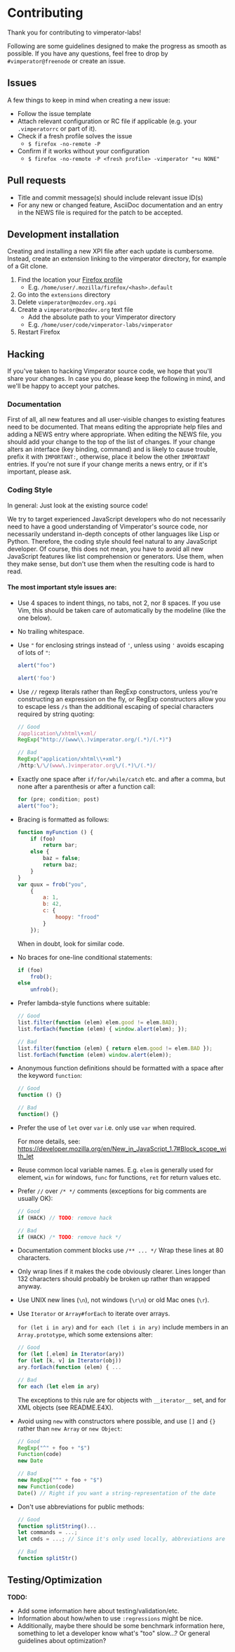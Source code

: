 Contributing
============

Thank you for contributing to vimperator-labs!

Following are some guidelines designed to make the progress as smooth as
possible. If you have any questions, feel free to drop by
`#vimperator@freenode` or create an issue.

Issues
------

A few things to keep in mind when creating a new issue:

- Follow the issue template
- Attach relevant configuration or RC file if applicable (e.g. your
  `.vimperatorrc` or part of it).
- Check if a fresh profile solves the issue
    - `$ firefox -no-remote -P`
- Confirm if it works without your configuration
    - `$ firefox -no-remote -P <fresh profile> -vimperator "+u NONE"`

Pull requests
-------------

- Title and commit message(s) should include relevant issue ID(s)
- For any new or changed feature, AsciiDoc documentation and an entry in the
  NEWS file is required for the patch to be accepted.

Development installation
------------------------

Creating and installing a new XPI file after each update is cumbersome.
Instead, create an extension linking to the vimperator directory, for example
of a Git clone.

1. Find the location your [Firefox profile](http://kb.mozillazine.org/Profile_folder_-_Firefox)
    - E.g. `/home/user/.mozilla/firefox/<hash>.default`
2. Go into the `extensions` directory
3. Delete `vimperator@mozdev.org.xpi`
4. Create a `vimperator@mozdev.org` text file
    - Add the absolute path to your Vimperator directory
    - E.g. `/home/user/code/vimperator-labs/vimperator`
5. Restart Firefox

Hacking
-------

If you've taken to hacking Vimperator source code, we hope that you'll share
your changes. In case you do, please keep the following in mind, and we'll be
happy to accept your patches.

### Documentation

First of all, all new features and all user-visible changes to existing
features need to be documented. That means editing the appropriate help files
and adding a NEWS entry where appropriate. When editing the NEWS file, you
should add your change to the top of the list of changes. If your change alters
an interface (key binding, command) and is likely to cause trouble, prefix it
with `IMPORTANT:`, otherwise, place it below the other `IMPORTANT` entries. If
you're not sure if your change merits a news entry, or if it's important,
please ask.

### Coding Style

In general: Just look at the existing source code!

We try to target experienced JavaScript developers who do not necessarily need
to have a good understanding of Vimperator's source code, nor necessarily
understand in-depth concepts of other languages like Lisp or Python. Therefore,
the coding style should feel natural to any JavaScript developer. Of course,
this does not mean, you have to avoid all new JavaScript features like list
comprehension or generators. Use them, when they make sense, but don't use them
when the resulting code is hard to read.

#### The most important style issues are:

- Use 4 spaces to indent things, no tabs, not 2, nor 8 spaces. If you use Vim,
  this should be taken care of automatically by the modeline (like the one
  below).

- No trailing whitespace.

- Use `"` for enclosing strings instead of `'`, unless using `'` avoids
  escaping of lots of `"`:

  ```javascript
  alert("foo")

  alert('foo')
  ```

- Use `//` regexp literals rather than RegExp constructors, unless you're
  constructing an expression on the fly, or RegExp constructors allow you to
  escape less `/s` than the additional escaping of special characters required
  by string quoting:

  ```javascript
  // Good
  /application\/xhtml\+xml/
  RegExp("http://(www\\.)vimperator.org/(.*)/(.*)")

  // Bad
  RegExp("application/xhtml\\+xml")
  /http:\/\/(www\.)vimperator.org\/(.*)\/(.*)/
  ```

- Exactly one space after `if/for/while/catch` etc. and after a comma, but none
  after a parenthesis or after a function call:

  ```javascript
  for (pre; condition; post)
  alert("foo");
  ```

- Bracing is formatted as follows:

  ```javascript
  function myFunction () {
      if (foo)
          return bar;
      else {
          baz = false;
          return baz;
      }
  }
  var quux = frob("you",
      {
          a: 1,
          b: 42,
          c: {
              hoopy: "frood"
          }
      });
  ```

  When in doubt, look for similar code.

- No braces for one-line conditional statements:

  ```javascript
  if (foo)
      frob();
  else
      unfrob();
  ```

- Prefer lambda-style functions where suitable:

  ```javascript
  // Good
  list.filter(function (elem) elem.good != elem.BAD);
  list.forEach(function (elem) { window.alert(elem); });

  // Bad
  list.filter(function (elem) { return elem.good != elem.BAD });
  list.forEach(function (elem) window.alert(elem));
  ```

- Anonymous function definitions should be formatted with a space after the
  keyword `function`:

  ```javascript
  // Good
  function () {}

  // Bad
  function() {}
  ```

- Prefer the use of `let` over `var` i.e. only use `var` when required.

  For more details, see:
  https://developer.mozilla.org/en/New_in_JavaScript_1.7#Block_scope_with_let

- Reuse common local variable names. E.g. `elem` is generally used for element,
  `win` for windows, `func` for functions, `ret` for return values etc.

- Prefer `//` over `/* */` comments (exceptions for big comments are usually
  OK):

  ```javascript
  // Good
  if (HACK) // TODO: remove hack

  // Bad
  if (HACK) /* TODO: remove hack */
  ```

- Documentation comment blocks use `/** ... */` Wrap these lines at 80
  characters.

- Only wrap lines if it makes the code obviously clearer. Lines longer than 132
  characters should probably be broken up rather than wrapped anyway.

- Use UNIX new lines (`\n`), not windows (`\r\n`) or old Mac ones (`\r`).

- Use `Iterator` or `Array#forEach` to iterate over arrays.

  `for (let i in ary)` and `for each (let i in ary)` include members in an
  `Array.prototype`, which some extensions alter:

  ```javascript
  // Good
  for (let [,elem] in Iterator(ary))
  for (let [k, v] in Iterator(obj))
  ary.forEach(function (elem) { ...

  // Bad
  for each (let elem in ary)
  ```

  The exceptions to this rule are for objects with `__iterator__` set, and for
  XML objects (see README.E4X).

- Avoid using `new` with constructors where possible, and use `[]` and
  `{}` rather than `new Array` or `new Object`:

  ```javascript
  // Good
  RegExp("^" + foo + "$")
  Function(code)
  new Date

  // Bad
  new RegExp("^" + foo + "$")
  new Function(code)
  Date() // Right if you want a string-representation of the date
  ```

- Don't use abbreviations for public methods:

  ```javascript
  // Good
  function splitString()...
  let commands = ...;
  let cmds = ...; // Since it's only used locally, abbreviations are ok, but so are the full names

  // Bad
  function splitStr()
  ```

Testing/Optimization
--------------------

**TODO:**

- Add some information here about testing/validation/etc.
- Information about how/when to use `:regressions` might be nice.
- Additionally, maybe there should be some benchmark information here,
  something to let a developer know what's "too" slow...? Or general guidelines
  about optimization?

<!-- vim: set ft=markdown sw=4 ts=4 sts=4 et ai: -->
